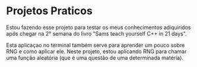 # Projetos Praticos

Estou fazendo esse projeto para testar os meus conhecimentos adiquiridos após chegar na 2° semana do livro "Sams teach yourself C++ in 21 days".

Esta aplicaçao no terminal também serve para aprender um pouco sobre RNG e como aplicar ele. Neste projeto, estou aplicando RNG para chamar uma função aleatória (que é uma questão de uma determinada matéria).
